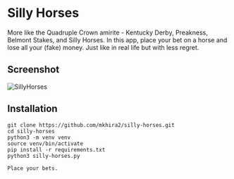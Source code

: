 # Silly Horses

More like the Quadruple Crown amirite - Kentucky Derby, Preakness, Belmont Stakes, and Silly Horses. In this app, place your bet on a horse and lose all your (fake) money. Just like in real life but with less regret.

## Screenshot
![SillyHorses](/silly-horses.png)

## Installation

```
git clone https://github.com/mkhira2/silly-horses.git
cd silly-horses
python3 -m venv venv
source venv/bin/activate
pip install -r requirements.txt
python3 silly-horses.py

Place your bets.
```
